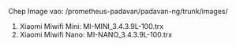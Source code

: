 Chep Image vao: /prometheus-padavan/padavan-ng/trunk/images/
1. Xiaomi Miwifi Mini: MI-MINI_3.4.3.9L-100.trx
2. Xiaomi Miwifi Nano: MI-NANO_3.4.3.9L-100.trx
